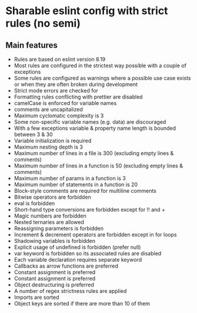 # Sharable eslint config with strict rules (no semi)

## Main features

- Rules are based on eslint version 8.19
- Most rules are configured in the strictest way possible with a couple of exceptions
- Some rules are configured as warnings where a possible use case exists or when they are often broken during development
- Strict mode errors are checked for
- Formatting rules conflicting with prettier are disabled
- camelCase is enforced for variable names
- comments are uncapitalized
- Maximum cyclomatic complexity is 3
- Some non-specific variable names (e.g. data) are discouraged
- With a few exceptions variable & property name length is bounded between 3 & 30
- Variable initialization is required
- Maximum nesting depth is 3
- Maximum number of lines in a file is 300 (excluding empty lines & comments)
- Maximum number of lines in a function is 50 (excluding empty lines & comments)
- Maximum number of params in a function is 3
- Maximum number of statements in a function is 20
- Block-style comments are required for multiline comments
- Bitwise operators are forbidden
- eval is forbidden
- Short-hand type conversions are forbidden except for !! and +
- Magic numbers are forbidden
- Nested ternaries are allowed
- Reassigning parameters is forbidden
- Increment & decrement operators are forbidden except in for loops
- Shadowing variables is forbidden
- Explicit usage of undefined is forbidden (prefer null)
- var keyword is forbidden so its associated rules are disabled
- Each variable declaration requires separate keyword
- Callbacks as arrow functions are preferred
- Constant assignment is preferred
- Constant assignment is preferred
- Object destructuring is preferred
- A number of regex strictness rules are applied
- Imports are sorted
- Object keys are sorted if there are more than 10 of them
